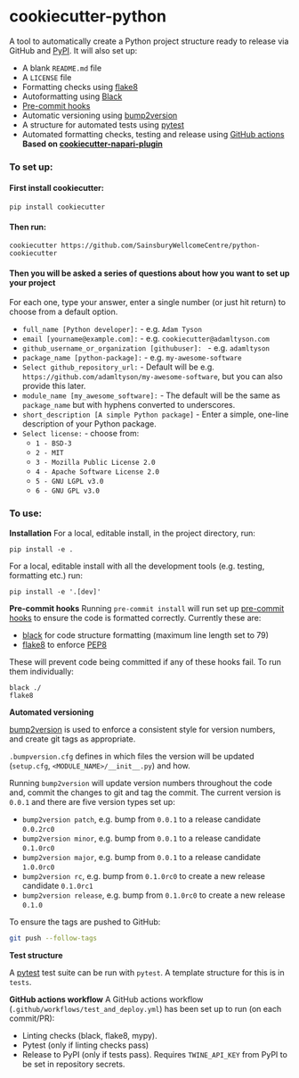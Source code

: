 # cookiecutter-python

A tool to automatically create a Python project structure ready to release via GitHub and [PyPI](https://pypi.org/).
It will also set up:
* A blank `README.md` file
* A `LICENSE` file
* Formatting checks using [flake8](https://flake8.pycqa.org/en/latest/)
* Autoformatting using [Black](https://black.readthedocs.io/en/stable/) 
* [Pre-commit hooks](https://pre-commit.com/)
* Automatic versioning using [bump2version](https://github.com/c4urself/bump2version)
* A structure for automated tests using [pytest](https://docs.pytest.org/en/7.0.x/)
* Automated formatting checks, testing and release using [GitHub actions](https://github.com/features/actions)
**Based on [cookiecutter-napari-plugin](https://github.com/napari/cookiecutter-napari-plugin)**

### To set up:

#### First install cookiecutter:
```
pip install cookiecutter
```

#### Then run:

```
cookiecutter https://github.com/SainsburyWellcomeCentre/python-cookiecutter
```

#### Then you will be asked a series of questions about how you want to set up your project

For each one, type your answer, enter a single number (or just hit return) to choose from a default option.

* `full_name [Python developer]:` - e.g. `Adam Tyson`
* `email [yourname@example.com]:` - e.g. `cookiecutter@adamltyson.com`
* `github_username_or_organization [githubuser]: ` - e.g. `adamltyson`
* `package_name [python-package]:` - e.g. `my-awesome-software`
* `Select github_repository_url:` - Default will be e.g. `https://github.com/adamltyson/my-awesome-software`, but you 
can also provide this later.
* `module_name [my_awesome_software]:` - The default will be the same as `package_name` but with hyphens 
converted to underscores.
* `short_description [A simple Python package]` - Enter a simple, one-line description of your Python package. 
* `Select license:` - choose from:
  - `1 - BSD-3`
  - `2 - MIT`
  - `3 - Mozilla Public License 2.0`
  - `4 - Apache Software License 2.0`
  - `5 - GNU LGPL v3.0`
  - `6 - GNU GPL v3.0`

### To use:

**Installation**
For a local, editable install, in the project directory, run:
```
pip install -e .
```

For a local, editable install with all the development tools (e.g. testing, formatting etc.) run:
```
pip install -e '.[dev]'
```
**Pre-commit hooks**
Running `pre-commit install` will run set up [pre-commit hooks](https://pre-commit.com/) to ensure the code is 
formatted correctly. Currently these are:

* [black](https://black.readthedocs.io/en/stable/) for code structure formatting (maximum line length set to 79)
* [flake8](https://flake8.pycqa.org/en/latest/) to enforce [PEP8](https://www.python.org/dev/peps/pep-0008/)

These will prevent code being committed if any of these hooks fail. To run them individually:
```
black ./
flake8
```

**Automated versioning**

[bump2version](https://github.com/c4urself/bump2version) is used to enforce a consistent style for version numbers,
and create git tags as appropriate.

`.bumpversion.cfg` defines in which files the version will be updated (`setup.cfg`, `<MODULE_NAME>/__init__.py`) and how.

Running `bump2version` will update version numbers throughout the code and, commit the changes to git and tag the commit. The current version is `0.0.1` and there are five version types set up:

* `bump2version patch`, e.g. bump from `0.0.1` to a release candidate `0.0.2rc0`
* `bump2version minor`, e.g. bump from `0.0.1` to a release candidate `0.1.0rc0`
 * `bump2version major`, e.g. bump from `0.0.1` to a release candidate `1.0.0rc0`
* `bump2version rc`, e.g. bump from `0.1.0rc0` to create a new release candidate `0.1.0rc1`
* `bump2version release`, e.g. bump from `0.1.0rc0` to create a new release `0.1.0`

To ensure the tags are pushed to GitHub:

```bash
git push --follow-tags
```

**Test structure**

A [pytest](https://docs.pytest.org/en/7.0.x/) test suite can be run with `pytest`. 
A template structure for this is in `tests`.

**GitHub actions workflow**
A GitHub actions workflow (`.github/workflows/test_and_deploy.yml`) has been set up to run (on each commit/PR):
* Linting checks (black, flake8, mypy).
* Pytest (only if linting checks pass)
* Release to PyPI (only if tests pass). Requires `TWINE_API_KEY` from PyPI to be set in repository secrets.
